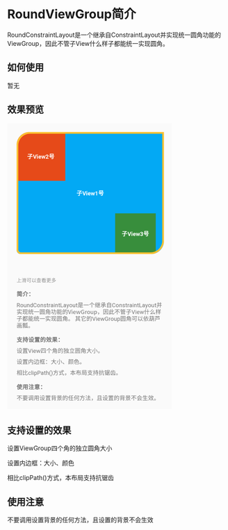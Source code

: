 # RoundViewGroup简介
RoundConstraintLayout是一个继承自ConstraintLayout并实现统一圆角功能的ViewGroup，因此不管子View什么样子都能统一实现圆角。

## 如何使用
暂无

## 效果预览
![preview](https://github.com/Bigoy/RoundViewGroup/blob/master/%E5%9C%86%E8%A7%92%E5%B8%83%E5%B1%80%E9%A2%84%E8%A7%88.png)

## 支持设置的效果
设置ViewGroup四个角的独立圆角大小

设置内边框：大小、颜色

相比clipPath()方式，本布局支持抗锯齿

## 使用注意
不要调用设置背景的任何方法，且设置的背景不会生效
